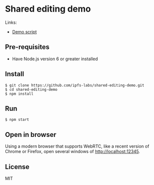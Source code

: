 # Shared editing demo

Links:

- [Demo script](SCRIPT.md)

## Pre-requisites

* Have Node.js version 6 or greater installed

## Install

```
$ git clone https://github.com/ipfs-labs/shared-editing-demo.git
$ cd shared-editing-demo
$ npm install
```

## Run

```
$ npm start
```

## Open in browser

Using a modern browser that supports WebRTC, like a recent version of Chrome or Firefox, open several windows of [http://localhost:12345](http://localhost:12345).

## License

MIT

